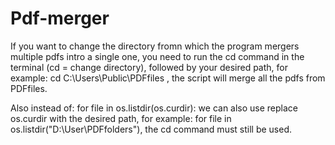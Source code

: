 # Pdf-merger

If you want to change the directory fromn which the program mergers multiple pdfs intro a single one, you need to run the cd command in the terminal (cd = change directory), followed by your desired path, for example: cd C:\Users\Public\PDFfiles , the script will merge all the pdfs from PDFfiles.

Also instead of: for file in os.listdir(os.curdir): we can also use replace os.curdir with the desired path, for example: for file in os.listdir("D:\User\PDFfolders"),
the cd command must still be used.
